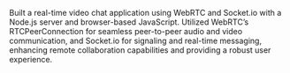 Built a real-time video chat application using WebRTC and Socket.io with a Node.js server and browser-based JavaScript. Utilized WebRTC’s RTCPeerConnection for seamless peer-to-peer audio and video communication, and Socket.io for signaling and real-time messaging, enhancing remote collaboration capabilities and providing a robust user experience.
